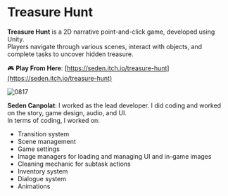 # Treasure Hunt

**Treasure Hunt** is a 2D narrative point-and-click game, developed using Unity.  
Players navigate through various scenes, interact with objects, and complete tasks to uncover hidden treasure.

🎮 **Play From Here**: [https://seden.itch.io/treasure-hunt](https://seden.itch.io/treasure-hunt)

![0817](https://github.com/user-attachments/assets/cad15fa6-25e4-4116-a373-8dc9011269d5)

**Seden Canpolat**: I worked as the lead developer. I did coding and worked on the story, game design, audio, and UI.  
 In terms of coding, I worked on:
- Transition system  
- Scene management  
- Game settings  
- Image managers for loading and managing UI and in-game images  
- Cleaning mechanic for subtask actions  
- Inventory system  
- Dialogue system  
- Animations

 


